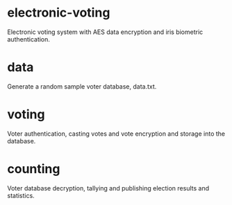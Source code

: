 # electronic-voting
Electronic voting system with AES data encryption and iris biometric authentication.

# data
Generate a random sample voter database, data.txt.

# voting
Voter authentication, casting votes and vote encryption and storage into the database.

# counting
Voter database decryption, tallying and publishing election results and statistics.
